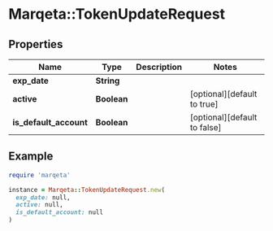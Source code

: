 # Marqeta::TokenUpdateRequest

## Properties

| Name | Type | Description | Notes |
| ---- | ---- | ----------- | ----- |
| **exp_date** | **String** |  |  |
| **active** | **Boolean** |  | [optional][default to true] |
| **is_default_account** | **Boolean** |  | [optional][default to false] |

## Example

```ruby
require 'marqeta'

instance = Marqeta::TokenUpdateRequest.new(
  exp_date: null,
  active: null,
  is_default_account: null
)
```

